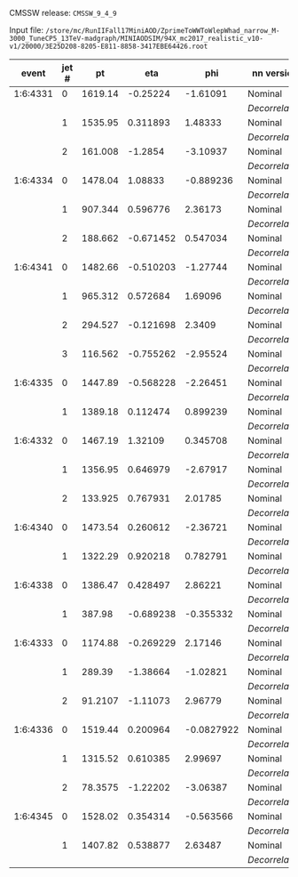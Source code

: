 CMSSW release: `CMSSW_9_4_9`

Input file: `/store/mc/RunIIFall17MiniAOD/ZprimeToWWToWlepWhad_narrow_M-3000_TuneCP5_13TeV-madgraph/MINIAODSIM/94X_mc2017_realistic_v10-v1/20000/3E25D208-8205-E811-8858-3417EBE64426.root`

| event | jet # | pt | eta | phi | nn version | `binarized_score_top` | `binarized_score_w` | `flavor_score_bb_no_gluon` | `raw_score_qcd` | `Top_bcq` | `Top_bqq` | `Top_bc` | `Top_bq` | `W_cq` | `W_qq` | `Z_bb` | `Z_cc` | `Z_qq` | `H_bb` | `H_cc` | `H_qqqq` | `QCD_bb` | `QCD_cc` | `QCD_b` | `QCD_c` | `QCD_others` |
| --- | --- | --- | --- | --- | --- | --- | --- | --- | --- | --- | --- | --- | --- | --- | --- | --- | --- | --- | --- | --- | --- | --- | --- | --- | --- | --- |
| 1:6:4331 | 0 | 1619.14 | -0.25224 | -1.61091 |  Nominal  | 0.000739329 | 0.980168 | 0.041532 | 0.0107691 | 3.27639e-06 | 4.6914e-06 | 1.28175e-06 | 5.44185e-06 | 0.255111 | 0.27714 | 0.00171882 | 0.0521843 | 0.384547 | 0.00173524 | 0.0167587 | 2.12543e-05 | 4.52191e-06 | 0.000360363 | 8.02984e-05 | 0.000661202 | 0.0096627 | 
|  |  |  |  |  | _Decorrelated_ | 0.463316 | 0.983247 | 0.361988 | 0.0117816 | 0.00413976 | 0.0060312 | 0.00010216 | 0.000334731 | 0.314044 | 0.377408 | 0.0315184 | 0.0487714 | 0.193581 | 0.00603974 | 0.00564408 | 0.00060434 | 0.000153841 | 0.00159285 | 0.000214791 | 0.000694768 | 0.00912534 | 
|    | 1 | 1535.95 | 0.311893 | 1.48333 |  Nominal  | 0.222364 | 0.997358 | 0.110441 | 0.00168552 | 8.97051e-05 | 0.000392265 | 1.05113e-06 | 4.40511e-06 | 0.18678 | 0.449473 | 0.00439124 | 0.0371588 | 0.319557 | 0.000435194 | 3.07351e-05 | 1.37455e-06 | 1.58276e-06 | 0.000114579 | 1.01458e-05 | 6.68178e-05 | 0.00149239 | 
|  |  |  |  |  | _Decorrelated_ | 0.910692 | 0.990752 | 0.359936 | 0.00431174 | 0.0205824 | 0.0233851 | 2.50715e-05 | 9.47319e-05 | 0.211927 | 0.250002 | 0.029809 | 0.056067 | 0.375361 | 0.0106105 | 0.0114983 | 0.00632572 | 0.000280986 | 0.00093002 | 0.000177706 | 0.000218398 | 0.00270463 | 
|    | 2 | 161.008 | -1.2854 | -3.10937 |  Nominal  | -10 | -10 | -10 | 0 | 0 | 0 | 0 | 0 | 0 | 0 | 0 | 0 | 0 | 0 | 0 | 0 | 0 | 0 | 0 | 0 | 0 | 
|  |  |  |  |  | _Decorrelated_ | -10 | -10 | -10 | 0 | 0 | 0 | 0 | 0 | 0 | 0 | 0 | 0 | 0 | 0 | 0 | 0 | 0 | 0 | 0 | 0 | 0 | 
| 1:6:4334 | 0 | 1478.04 | 1.08833 | -0.889236 |  Nominal  | 0.0126764 | 0.999838 | 0.0774458 | 0.000146461 | 7.41554e-07 | 1.13887e-06 | 1.8822e-07 | 9.12219e-07 | 0.375505 | 0.527728 | 0.00189964 | 0.0236151 | 0.0709298 | 0.000101078 | 7.14667e-05 | 9.25385e-07 | 3.0454e-07 | 6.60979e-06 | 2.34679e-06 | 7.09323e-06 | 0.000130106 | 
|  |  |  |  |  | _Decorrelated_ | 0.515798 | 0.995899 | 0.108345 | 0.00296707 | 0.00137386 | 0.00178682 | 6.74152e-06 | 2.66668e-05 | 0.381081 | 0.339504 | 0.00462053 | 0.0401556 | 0.223084 | 0.000928733 | 0.0025467 | 0.00191826 | 8.09832e-06 | 0.000288731 | 3.79124e-05 | 0.000212317 | 0.00242001 | 
|    | 1 | 907.344 | 0.596776 | 2.36173 |  Nominal  | 2.02483e-06 | 0.00353252 | 0.000669466 | 0.993141 | 3.03827e-07 | 1.70712e-06 | 3.16135e-06 | 3.93216e-05 | 0.000768124 | 0.0027526 | 0.000111999 | 0.000119499 | 0.00225946 | 0.000553567 | 0.000249355 | 1.12112e-08 | 0.000138211 | 0.00455576 | 0.00403771 | 0.0300729 | 0.954336 | 
|  |  |  |  |  | _Decorrelated_ | 0.0779874 | 0.00706174 | 0.0171788 | 0.807876 | 0.0214386 | 0.0468947 | 0.0135867 | 0.0672649 | 0.00174307 | 0.00400251 | 0.000378805 | 0.00013343 | 0.00583309 | 0.0140301 | 0.0163422 | 0.000475642 | 0.0216386 | 0.0544821 | 0.128691 | 0.0400663 | 0.562998 | 
|    | 2 | 188.662 | -0.671452 | 0.547034 |  Nominal  | 0.00352589 | 0.297319 | 0.0435859 | 0.405649 | 0.000687686 | 0.000747645 | 0.0130029 | 0.107485 | 0.0995591 | 0.0720793 | 0.00668018 | 0.027239 | 0.118022 | 0.0185682 | 0.121143 | 0.00913808 | 0.00110822 | 0.0263608 | 0.00589108 | 0.0298463 | 0.342442 | 
|  |  |  |  |  | _Decorrelated_ | 0.000230841 | 0.00049175 | 2.60157e-08 | 0.999075 | 4.83701e-05 | 0.00018231 | 1.82995e-06 | 0.000166313 | 4.55336e-08 | 0.000491492 | 5.30953e-11 | 4.74034e-10 | 2.05777e-05 | 2.59385e-08 | 1.32379e-08 | 1.39403e-05 | 0.107329 | 0.7008 | 0.113216 | 0.0214219 | 0.0563083 | 
| 1:6:4341 | 0 | 1482.66 | -0.510203 | -1.27744 |  Nominal  | 0.0379617 | 0.999436 | 0.0694168 | 0.000473942 | 1.16265e-05 | 7.07512e-06 | 5.67935e-06 | 1.16621e-05 | 0.73986 | 0.100194 | 0.00530316 | 0.0909211 | 0.0581802 | 0.00175725 | 0.00325507 | 1.86186e-05 | 3.96992e-06 | 0.000100107 | 3.60975e-05 | 0.000109559 | 0.000224209 | 
|  |  |  |  |  | _Decorrelated_ | 0.230649 | 0.974069 | 0.143236 | 0.015742 | 0.0026057 | 0.00211371 | 9.56292e-05 | 0.000211336 | 0.388855 | 0.202466 | 0.0146441 | 0.113076 | 0.228625 | 0.00950129 | 0.0156072 | 0.00645645 | 0.000150128 | 0.00331635 | 0.000366781 | 0.00125351 | 0.0106552 | 
|    | 1 | 965.312 | 0.572684 | 1.69096 |  Nominal  | 0.00038186 | 0.0666921 | 0.198672 | 0.69507 | 0.000139382 | 0.000126139 | 0.000887654 | 0.00233389 | 0.024847 | 0.0248212 | 0.0361039 | 0.00884138 | 0.0247648 | 0.147084 | 0.0349617 | 1.92461e-05 | 0.0198971 | 0.0416174 | 0.102974 | 0.0688619 | 0.46172 | 
|  |  |  |  |  | _Decorrelated_ | 0.0231694 | 0.00718572 | 3.64658e-05 | 0.948422 | 0.00502055 | 0.0174751 | 0.00157385 | 0.0148198 | 9.89383e-05 | 0.00676548 | 8.34017e-07 | 3.43519e-06 | 0.0054502 | 3.37621e-05 | 0.000267706 | 6.81797e-05 | 0.00102421 | 0.0250481 | 0.00982761 | 0.0245679 | 0.887954 | 
|    | 2 | 294.527 | -0.121698 | 2.3409 |  Nominal  | 1.24037e-06 | 0.00131516 | 5.08976e-05 | 0.996107 | 3.99358e-07 | 8.36181e-07 | 4.48731e-05 | 0.000747035 | 0.000556021 | 0.000755748 | 6.92708e-06 | 9.59843e-05 | 0.000749791 | 4.38252e-05 | 0.000891498 | 1.08233e-07 | 0.000715572 | 0.0271849 | 0.00881288 | 0.0599267 | 0.899467 | 
|  |  |  |  |  | _Decorrelated_ | 0.00262893 | 0.0509489 | 0.00803551 | 0.843348 | 0.00121994 | 0.00100301 | 0.00127218 | 0.00296739 | 0.0191917 | 0.0260826 | 0.000783158 | 0.00481193 | 0.0258314 | 0.00662375 | 0.066206 | 0.000658951 | 0.0037501 | 0.0890713 | 0.0199893 | 0.0880945 | 0.642443 | 
|    | 3 | 116.562 | -0.755262 | -2.95524 |  Nominal  | -10 | -10 | -10 | 0 | 0 | 0 | 0 | 0 | 0 | 0 | 0 | 0 | 0 | 0 | 0 | 0 | 0 | 0 | 0 | 0 | 0 | 
|  |  |  |  |  | _Decorrelated_ | -10 | -10 | -10 | 0 | 0 | 0 | 0 | 0 | 0 | 0 | 0 | 0 | 0 | 0 | 0 | 0 | 0 | 0 | 0 | 0 | 0 | 
| 1:6:4335 | 0 | 1447.89 | -0.568228 | -2.26451 |  Nominal  | 0.017196 | 0.999235 | 0.235247 | 0.000684111 | 7.89283e-06 | 4.07697e-06 | 1.7052e-05 | 4.95482e-05 | 0.558317 | 0.334851 | 0.0098812 | 0.0323163 | 0.0633848 | 0.000320129 | 0.000162651 | 4.0699e-06 | 4.67051e-06 | 5.86725e-05 | 1.19058e-05 | 4.58298e-05 | 0.000563032 | 
|  |  |  |  |  | _Decorrelated_ | 0.425427 | 0.868687 | 0.260361 | 0.0921226 | 0.0362789 | 0.0319308 | 0.00138231 | 0.0043661 | 0.331837 | 0.277592 | 0.0393897 | 0.040136 | 0.114192 | 0.0111332 | 0.0112677 | 0.00837182 | 0.00544603 | 0.0165277 | 0.00234114 | 0.00587894 | 0.0619288 | 
|    | 1 | 1389.18 | 0.112474 | 0.899239 |  Nominal  | 0.00619824 | 0.998211 | 0.291144 | 0.000955208 | 2.17575e-06 | 3.78178e-06 | 1.16248e-05 | 7.16848e-05 | 0.230728 | 0.302317 | 0.017753 | 0.0468161 | 0.399115 | 0.00197186 | 0.000253299 | 1.65632e-06 | 1.23383e-05 | 4.67215e-05 | 3.92225e-05 | 6.5283e-05 | 0.000791642 | 
|  |  |  |  |  | _Decorrelated_ | 0.873256 | 0.940835 | 0.249481 | 0.0313645 | 0.0998481 | 0.11625 | 0.000998471 | 0.00478313 | 0.235318 | 0.263437 | 0.0113915 | 0.0296763 | 0.178988 | 0.0132921 | 0.0132156 | 0.00143798 | 0.00297441 | 0.00637993 | 0.00410099 | 0.00182731 | 0.0160819 | 
| 1:6:4332 | 0 | 1467.19 | 1.32109 | 0.345708 |  Nominal  | 0.0513528 | 0.999958 | 0.724886 | 3.1729e-05 | 8.57367e-07 | 8.60212e-07 | 1.68745e-07 | 5.98503e-07 | 0.381095 | 0.368528 | 0.0805562 | 0.0334202 | 0.128482 | 0.0077994 | 8.14283e-05 | 2.71718e-06 | 5.42221e-07 | 1.04683e-06 | 4.73709e-07 | 6.19769e-07 | 2.90465e-05 | 
|  |  |  |  |  | _Decorrelated_ | 0.41903 | 0.997552 | 0.617578 | 0.00204177 | 0.000621128 | 0.000851515 | 7.55805e-06 | 2.5845e-05 | 0.399751 | 0.432401 | 0.0456769 | 0.0277712 | 0.0867182 | 0.00313289 | 0.000411357 | 0.000590006 | 3.08258e-05 | 0.000232509 | 5.51558e-05 | 0.000148632 | 0.00157465 | 
|    | 1 | 1356.95 | 0.646979 | -2.67917 |  Nominal  | 0.000344363 | 0.997382 | 0.0896542 | 0.00240473 | 3.15409e-07 | 5.12976e-07 | 3.64422e-06 | 1.21211e-05 | 0.440309 | 0.475781 | 0.00285945 | 0.0297175 | 0.0485403 | 0.000310023 | 6.0417e-05 | 3.46572e-07 | 1.33878e-06 | 0.000110649 | 2.10261e-05 | 0.00012126 | 0.00215045 | 
|  |  |  |  |  | _Decorrelated_ | 0.127556 | 0.940291 | 0.104673 | 0.0457756 | 0.00313557 | 0.00355709 | 0.00020213 | 0.000482651 | 0.372928 | 0.347942 | 0.00793997 | 0.0471434 | 0.156974 | 0.00375368 | 0.0071035 | 0.00306234 | 0.000294533 | 0.00750733 | 0.000939953 | 0.00368284 | 0.0333509 | 
|    | 2 | 133.925 | 0.767931 | 2.01785 |  Nominal  | -10 | -10 | -10 | 0 | 0 | 0 | 0 | 0 | 0 | 0 | 0 | 0 | 0 | 0 | 0 | 0 | 0 | 0 | 0 | 0 | 0 | 
|  |  |  |  |  | _Decorrelated_ | -10 | -10 | -10 | 0 | 0 | 0 | 0 | 0 | 0 | 0 | 0 | 0 | 0 | 0 | 0 | 0 | 0 | 0 | 0 | 0 | 0 | 
| 1:6:4340 | 0 | 1473.54 | 0.260612 | -2.36721 |  Nominal  | 0.00370974 | 0.998768 | 0.0111443 | 0.00105476 | 1.73437e-06 | 2.19307e-06 | 3.17686e-07 | 1.08909e-06 | 0.434553 | 0.420604 | 0.000184428 | 0.0229083 | 0.119758 | 9.50487e-05 | 0.000835407 | 1.92422e-06 | 9.32891e-07 | 7.86442e-05 | 7.55985e-06 | 6.12736e-05 | 0.000906346 | 
|  |  |  |  |  | _Decorrelated_ | 0.177637 | 0.973246 | 0.130289 | 0.020975 | 0.00208957 | 0.0024412 | 7.2431e-05 | 0.000199949 | 0.355102 | 0.407928 | 0.00708814 | 0.0373997 | 0.158888 | 0.00228141 | 0.00416937 | 0.00136602 | 0.000140758 | 0.00302979 | 0.000389028 | 0.00166355 | 0.0157519 | 
|    | 1 | 1322.29 | 0.920218 | 0.782791 |  Nominal  | 0.022574 | 0.998519 | 0.0328634 | 0.00137122 | 2.27167e-05 | 8.95211e-06 | 3.20141e-07 | 9.71318e-07 | 0.613334 | 0.311025 | 0.00060048 | 0.0236858 | 0.0492357 | 0.000263745 | 0.000376175 | 7.45201e-05 | 2.71072e-06 | 0.000149452 | 3.94542e-05 | 0.000221008 | 0.000958591 | 
|  |  |  |  |  | _Decorrelated_ | 0.172383 | 0.747358 | 0.107542 | 0.162084 | 0.0183243 | 0.0154359 | 0.00152096 | 0.00642232 | 0.258966 | 0.220506 | 0.00833668 | 0.0474927 | 0.193583 | 0.0200805 | 0.0262491 | 0.0209972 | 0.0074929 | 0.0305602 | 0.0104462 | 0.0148588 | 0.0987261 | 
| 1:6:4338 | 0 | 1386.47 | 0.428497 | 2.86221 |  Nominal  | 0.537329 | 0.923509 | 0.0174835 | 0.0310045 | 0.00950043 | 0.0265071 | 0.000118881 | 0.000738581 | 0.0988407 | 0.27549 | 0.00031402 | 0.0158195 | 0.294196 | 0.00104158 | 0.0293564 | 0.217072 | 6.00898e-05 | 0.00253566 | 0.000190047 | 0.00144301 | 0.0267757 | 
|  |  |  |  |  | _Decorrelated_ | 0.0960183 | 0.27065 | 0.00325249 | 0.370527 | 0.0119143 | 0.027442 | 0.00034545 | 0.0018054 | 0.02744 | 0.110057 | 6.2154e-05 | 0.00591686 | 0.310126 | 0.00144217 | 0.0845667 | 0.0483559 | 0.000507604 | 0.0257076 | 0.00219338 | 0.0180191 | 0.324099 | 
|    | 1 | 387.98 | -0.689238 | -0.355332 |  Nominal  | 0.00333155 | 0.0152872 | 0.141704 | 0.701354 | 0.00150658 | 0.000837825 | 0.0251308 | 0.116409 | 0.00758508 | 0.00330309 | 0.0242358 | 0.00257371 | 0.00336264 | 0.0950586 | 0.0186322 | 1.05952e-05 | 0.0450861 | 0.0475976 | 0.325048 | 0.0807013 | 0.20292 | 
|  |  |  |  |  | _Decorrelated_ | 0.0556883 | 0.00207164 | 0.00270975 | 0.88203 | 0.0201311 | 0.0318843 | 0.0101204 | 0.0487921 | 0.000217178 | 0.00161386 | 7.24533e-05 | 1.09161e-05 | 0.00101668 | 0.00232867 | 0.00166519 | 0.00011758 | 0.0156182 | 0.0452376 | 0.10008 | 0.0330213 | 0.688072 | 
| 1:6:4333 | 0 | 1174.88 | -0.269229 | 2.17146 |  Nominal  | 2.72602e-05 | 0.0055916 | 0.00888674 | 0.979584 | 3.17792e-06 | 2.35264e-05 | 7.62602e-05 | 0.000324946 | 0.00179738 | 0.00371087 | 0.00110969 | 0.000482907 | 0.00299067 | 0.00769772 | 0.0021991 | 2.06392e-07 | 0.00265567 | 0.0225599 | 0.0197827 | 0.0576235 | 0.876962 | 
|  |  |  |  |  | _Decorrelated_ | 0.0343164 | 0.00406856 | 0.000326948 | 0.936204 | 0.00919692 | 0.0240719 | 0.00257715 | 0.0200094 | 0.000335979 | 0.00348859 | 1.253e-05 | 1.3417e-05 | 0.00260112 | 0.000294028 | 0.00111151 | 8.38297e-05 | 0.00495864 | 0.0415021 | 0.0380563 | 0.0281469 | 0.82354 | 
|    | 1 | 289.39 | -1.38664 | -1.02821 |  Nominal  | 6.80348e-05 | 0.0173581 | 0.00214332 | 0.966414 | 1.0716e-05 | 5.50383e-05 | 6.60991e-05 | 0.000598021 | 0.00408684 | 0.0129846 | 0.000455488 | 0.00075859 | 0.0106379 | 0.00162681 | 0.00227168 | 3.47033e-05 | 0.000432466 | 0.0118826 | 0.00600402 | 0.0407582 | 0.907336 | 
|  |  |  |  |  | _Decorrelated_ | 0.0128626 | 0.00238771 | 0.0175248 | 0.924816 | 0.00466984 | 0.00738072 | 0.005728 | 0.0204485 | 0.000931436 | 0.00128204 | 0.000409998 | 9.75198e-05 | 0.0022408 | 0.0163645 | 0.0154975 | 0.000132925 | 0.0266285 | 0.0607142 | 0.128323 | 0.0586577 | 0.650492 | 
|    | 2 | 91.2107 | -1.11073 | 2.96779 |  Nominal  | -10 | -10 | -10 | 0 | 0 | 0 | 0 | 0 | 0 | 0 | 0 | 0 | 0 | 0 | 0 | 0 | 0 | 0 | 0 | 0 | 0 | 
|  |  |  |  |  | _Decorrelated_ | -10 | -10 | -10 | 0 | 0 | 0 | 0 | 0 | 0 | 0 | 0 | 0 | 0 | 0 | 0 | 0 | 0 | 0 | 0 | 0 | 0 | 
| 1:6:4336 | 0 | 1519.44 | 0.200964 | -0.0827922 |  Nominal  | 0.00645452 | 0.995924 | 0.0689353 | 0.00360883 | 8.38538e-06 | 1.50592e-05 | 4.42758e-06 | 2.51343e-05 | 0.351533 | 0.530332 | 0.00103951 | 0.0124868 | 0.10049 | 0.000164915 | 0.000171737 | 0.000120794 | 2.97724e-06 | 0.000156086 | 2.52998e-05 | 0.000246215 | 0.00317825 | 
|  |  |  |  |  | _Decorrelated_ | 0.206387 | 0.700197 | 0.0298378 | 0.161863 | 0.0168198 | 0.0252744 | 0.000736378 | 0.00279964 | 0.14591 | 0.232126 | 0.00284583 | 0.0326759 | 0.310422 | 0.0046038 | 0.0476817 | 0.0162411 | 0.000520174 | 0.0132615 | 0.00142907 | 0.00991115 | 0.136741 | 
|    | 1 | 1315.52 | 0.610385 | 2.99697 |  Nominal  | 0.097869 | 0.962345 | 0.0191403 | 0.0255763 | 0.00109568 | 0.001679 | 7.06548e-06 | 3.41089e-05 | 0.261586 | 0.392068 | 0.000614169 | 0.0265049 | 0.142875 | 0.000497977 | 0.00491149 | 0.142551 | 4.19195e-05 | 0.00284617 | 0.000194737 | 0.00161686 | 0.0208766 | 
|  |  |  |  |  | _Decorrelated_ | 0.116524 | 0.422772 | 0.0110197 | 0.218785 | 0.0101119 | 0.0187442 | 0.000147494 | 0.000514536 | 0.0498829 | 0.110359 | 0.00036792 | 0.0193607 | 0.334532 | 0.00438237 | 0.188178 | 0.0446341 | 0.000125251 | 0.011413 | 0.000950423 | 0.0106787 | 0.195618 | 
|    | 2 | 78.3575 | -1.22202 | -3.06387 |  Nominal  | -10 | -10 | -10 | 0 | 0 | 0 | 0 | 0 | 0 | 0 | 0 | 0 | 0 | 0 | 0 | 0 | 0 | 0 | 0 | 0 | 0 | 
|  |  |  |  |  | _Decorrelated_ | -10 | -10 | -10 | 0 | 0 | 0 | 0 | 0 | 0 | 0 | 0 | 0 | 0 | 0 | 0 | 0 | 0 | 0 | 0 | 0 | 0 | 
| 1:6:4345 | 0 | 1528.02 | 0.354314 | -0.563566 |  Nominal  | 0.00168472 | 0.998914 | 0.00981844 | 0.000996503 | 1.62553e-07 | 1.51911e-06 | 1.71549e-08 | 2.24747e-07 | 0.127471 | 0.788936 | 2.80425e-05 | 0.00207553 | 0.0804404 | 2.69883e-06 | 2.8211e-05 | 1.9627e-05 | 1.8093e-07 | 1.54022e-05 | 3.68785e-06 | 2.76113e-05 | 0.000949621 | 
|  |  |  |  |  | _Decorrelated_ | 0.0116905 | 0.567995 | 0.000566823 | 0.251694 | 0.000815989 | 0.00216124 | 2.2553e-05 | 0.000117695 | 0.0599949 | 0.27093 | 3.77062e-05 | 0.00592241 | 0.374668 | 0.000111429 | 0.00534089 | 0.0281828 | 2.21916e-05 | 0.00590889 | 0.000464651 | 0.00777415 | 0.237524 | 
|    | 1 | 1407.82 | 0.538877 | 2.63487 |  Nominal  | 0.432611 | 0.997795 | 0.0975723 | 0.00178774 | 0.00103804 | 0.000325037 | 2.87523e-05 | 5.8778e-05 | 0.618058 | 0.190836 | 0.00901704 | 0.0849249 | 0.0888982 | 0.000716909 | 0.00331484 | 0.000995857 | 1.15527e-05 | 0.000407373 | 4.25082e-05 | 0.000223726 | 0.00110258 | 
|  |  |  |  |  | _Decorrelated_ | 0.201676 | 0.457625 | 0.0970995 | 0.326411 | 0.0469753 | 0.0354842 | 0.00316822 | 0.00975456 | 0.166882 | 0.108524 | 0.0182675 | 0.0455085 | 0.0947673 | 0.0288819 | 0.0665087 | 0.0488656 | 0.0243605 | 0.0888905 | 0.0133503 | 0.0235274 | 0.176283 | 

